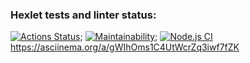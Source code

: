 ### Hexlet tests and linter status:
[![Actions Status](https://github.com/Amirammi/frontend-project-lvl1/workflows/hexlet-check/badge.svg)](https://github.com/Amirammi/frontend-project-lvl1/actions);
[![Maintainability](https://api.codeclimate.com/v1/badges/a99a88d28ad37a79dbf6/maintainability)](https://codeclimate.com/github/codeclimate/codeclimate/maintainability);
[![Node.js CI](https://github.com/Amirammi/frontend-project-lvl1/actions/workflows/Linter.yml/badge.svg)](https://github.com/Amirammi/frontend-project-lvl1/actions/workflows/Linter.yml)
https://asciinema.org/a/gWIhOms1C4UtWcrZq3iwf7fZK
